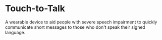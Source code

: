 # Touch-to-Talk
A wearable device to aid people with severe speech impairment to quickly communicate short messages to those who don't speak their signed language.
